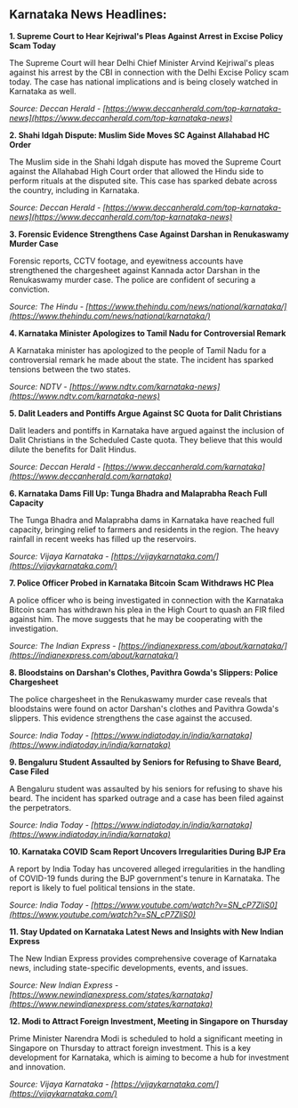 ## Karnataka News Headlines:

**1. Supreme Court to Hear Kejriwal's Pleas Against Arrest in Excise Policy Scam Today**

The Supreme Court will hear Delhi Chief Minister Arvind Kejriwal's pleas against his arrest by the CBI in connection with the Delhi Excise Policy scam today. The case has national implications and is being closely watched in Karnataka as well. 

*Source: Deccan Herald - [https://www.deccanherald.com/top-karnataka-news](https://www.deccanherald.com/top-karnataka-news)*

**2. Shahi Idgah Dispute: Muslim Side Moves SC Against Allahabad HC Order**

The Muslim side in the Shahi Idgah dispute has moved the Supreme Court against the Allahabad High Court order that allowed the Hindu side to perform rituals at the disputed site. This case has sparked debate across the country, including in Karnataka.

*Source: Deccan Herald - [https://www.deccanherald.com/top-karnataka-news](https://www.deccanherald.com/top-karnataka-news)*

**3. Forensic Evidence Strengthens Case Against Darshan in Renukaswamy Murder Case**

Forensic reports, CCTV footage, and eyewitness accounts have strengthened the chargesheet against Kannada actor Darshan in the Renukaswamy murder case. The police are confident of securing a conviction.

*Source: The Hindu - [https://www.thehindu.com/news/national/karnataka/](https://www.thehindu.com/news/national/karnataka/)*

**4. Karnataka Minister Apologizes to Tamil Nadu for Controversial Remark**

A Karnataka minister has apologized to the people of Tamil Nadu for a controversial remark he made about the state. The incident has sparked tensions between the two states.

*Source: NDTV - [https://www.ndtv.com/karnataka-news](https://www.ndtv.com/karnataka-news)*

**5. Dalit Leaders and Pontiffs Argue Against SC Quota for Dalit Christians**

Dalit leaders and pontiffs in Karnataka have argued against the inclusion of Dalit Christians in the Scheduled Caste quota. They believe that this would dilute the benefits for Dalit Hindus.

*Source: Deccan Herald - [https://www.deccanherald.com/karnataka](https://www.deccanherald.com/karnataka)*

**6. Karnataka Dams Fill Up: Tunga Bhadra and Malaprabha Reach Full Capacity**

The Tunga Bhadra and Malaprabha dams in Karnataka have reached full capacity, bringing relief to farmers and residents in the region. The heavy rainfall in recent weeks has filled up the reservoirs.

*Source: Vijaya Karnataka - [https://vijaykarnataka.com/](https://vijaykarnataka.com/)*

**7. Police Officer Probed in Karnataka Bitcoin Scam Withdraws HC Plea**

A police officer who is being investigated in connection with the Karnataka Bitcoin scam has withdrawn his plea in the High Court to quash an FIR filed against him. The move suggests that he may be cooperating with the investigation.

*Source: The Indian Express - [https://indianexpress.com/about/karnataka/](https://indianexpress.com/about/karnataka/)*

**8. Bloodstains on Darshan's Clothes, Pavithra Gowda's Slippers: Police Chargesheet**

The police chargesheet in the Renukaswamy murder case reveals that bloodstains were found on actor Darshan's clothes and Pavithra Gowda's slippers. This evidence strengthens the case against the accused.

*Source: India Today - [https://www.indiatoday.in/india/karnataka](https://www.indiatoday.in/india/karnataka)*

**9. Bengaluru Student Assaulted by Seniors for Refusing to Shave Beard, Case Filed**

A Bengaluru student was assaulted by his seniors for refusing to shave his beard. The incident has sparked outrage and a case has been filed against the perpetrators.

*Source: India Today - [https://www.indiatoday.in/india/karnataka](https://www.indiatoday.in/india/karnataka)*

**10. Karnataka COVID Scam Report Uncovers Irregularities During BJP Era**

A report by India Today has uncovered alleged irregularities in the handling of COVID-19 funds during the BJP government's tenure in Karnataka. The report is likely to fuel political tensions in the state.

*Source: India Today - [https://www.youtube.com/watch?v=SN_cP7ZliS0](https://www.youtube.com/watch?v=SN_cP7ZliS0)*

**11. Stay Updated on Karnataka Latest News and Insights with New Indian Express**

The New Indian Express provides comprehensive coverage of Karnataka news, including state-specific developments, events, and issues. 

*Source: New Indian Express - [https://www.newindianexpress.com/states/karnataka](https://www.newindianexpress.com/states/karnataka)*

**12. Modi to Attract Foreign Investment, Meeting in Singapore on Thursday**

Prime Minister Narendra Modi is scheduled to hold a significant meeting in Singapore on Thursday to attract foreign investment. This is a key development for Karnataka, which is aiming to become a hub for investment and innovation.

*Source: Vijaya Karnataka - [https://vijaykarnataka.com/](https://vijaykarnataka.com/)*